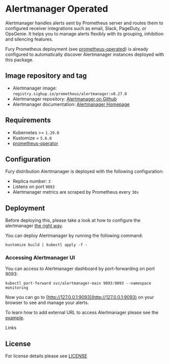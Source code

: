 # Alertmanager Operated

<!-- <KFD-DOCS> -->

Alertmanager handles alerts sent by Prometheus server and routes them to
configured receiver integrations such as email, Slack, PageDuty, or OpsGenie. It
helps you to manage alerts flexibly with its grouping, inhibition
and silencing features.

Fury Prometheus deployment (see [prometheus-operated](../prometheus-operated))
is already configured to automatically discover Alertmanager instances deployed
with this package.

## Image repository and tag

* Alertmanager image: `registry.sighup.io/prometheus/alertmanager:v0.27.0`
* Alertmanager repository: [Alertmanager on Github][am-gh]
* Alertmanager documentation: [Alertmanager Homepage][am-doc]

## Requirements

- Kubernetes >= `1.29.0`
- Kustomize = `5.6.0`
- [prometheus-operator](../prometheus-operator)

## Configuration

Fury distribution Alertmanager is deployed with the following configuration:

- Replica number: `3`
- Listens on port `9093`
- Alertmanager metrics are scraped by Prometheus every `30s`

## Deployment

Before deploying this, please take a look at how to configure the alertmanager [the
right way][example-2].

You can deploy Alertmanager by running the following command:

```shell
kustomize build | kubectl apply -f -
```

### Accessing Alertmanager UI

You can access to Alertmanager dashboard by port-forwarding on port 9093:

```shell
kubectl port-forward svc/alertmanager-main 9093:9093 --namespace monitoring
```

Now you can go to [http://127.0.0.1:9093](http://127.0.0.1:9093) on your browser
to see and manage your alerts.

To learn how to add external URL to access Alertmanager please see the
[example][example].

Links

[am-gh]: https://github.com/prometheus/alertmanager
[am-doc]: https://prometheus.io/docs/alerting/alertmanager
[example]: ../../examples/prometheus-alertmanager-externalUrl
[example-2]: ../../examples/alertmanager-configuration

<!-- </KFD-DOCS> -->

## License

For license details please see [LICENSE](../../LICENSE)
